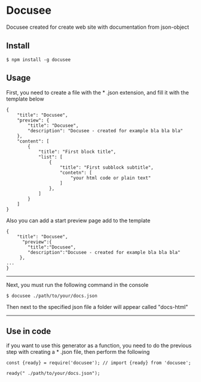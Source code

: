 # Docusee
Docusee created for create web site with documentation from json-object

## Install 
```
$ npm install -g docusee
```
## Usage


First, you need to create a file with the * .json extension, and fill it with the template below
```
{
    "title": "Docusee",
    "preview": {
        "title": "Docusee",
        "description": "Docusee - created for example bla bla bla"
    },
    "content": [
        {
            "title": "First block title", 
            "list": [ 
                {    
                    "title": "First subblock subtitle",
                    "contetn": [
                        "your html code or plain text"
                    ]   
                },   
            ]
        }
    ]
}
```

Also you can add a start preview page add to the template
```
{
    "title": "Docusee",
	  "preview":{
      	"title":"Docusee",
      	"description":"Docusee - created for example bla bla bla"
  	 },
...
}
```

---

Next, you must run the following command in the console
```
$ docusee ./path/to/your/docs.json
```
Then next to the specified json file a folder will appear called "docs-html"

----

## Use in code
if you want to use this generator as a function, you need to do the previous step with creating a * .json file, then perform the following
```
const {ready} = require('docusee'); // import {ready} from 'docusee';

ready(" ./path/to/your/docs.json");
````
